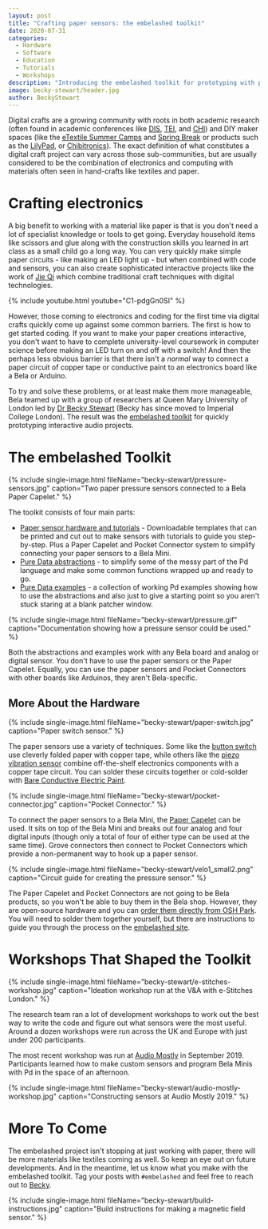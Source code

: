 ```yaml
---
layout: post
title: "Crafting paper sensors: the embelashed toolkit"
date: 2020-07-31
categories:
  - Hardware
  - Software
  - Education
  - Tutorials
  - Workshops
description: "Introducing the embelashed toolkit for prototyping with paper sensors and Bela Mini."
image: becky-stewart/header.jpg
author: BeckyStewart
---
```


Digital crafts are a growing community with roots in both academic research (often found in academic conferences like [DIS](https://programs.sigchi.org/dis/2020/program/session/39147), [TEI](https://tei.acm.org/2020/program/), and [CHI](https://programs.sigchi.org/chi/2020/program/session/36704)) and DIY maker spaces (like the [eTextile Summer Camps](http://etextile-summercamp.org/) and [Spring Break](http://etextilespringbreak.org/) or products such as the [LilyPad](https://store.arduino.cc/lilypad-arduino-main-board), or [Chibitronics](https://store.arduino.cc/lilypad-arduino-main-board)). The exact definition of what constitutes a digital craft project can vary across those sub-communities, but are usually considered to be the combination of electronics and computing with materials often seen in hand-crafts like textiles and paper.

# Crafting electronics

A big benefit to working with a material like paper is that is you don't need a lot of specialist knowledge or tools to get going. Everyday household items like scissors and glue along with the construction skills you learned in art class as a small child go a long way. You can very quickly make simple paper circuits - like making an LED light up - but when combined with code and sensors, you can also create sophisticated interactive projects like the work of [Jie Qi](http://technolojie.com/) which combine traditional craft techniques with digital technologies.

{% include youtube.html youtube="C1-pdgGn0SI" %}

However, those coming to electronics and coding for the first time via digital crafts quickly come up against some common barriers. The first is how to get started coding. If you want to make your paper creations interactive, you don't want to have to complete university-level coursework in computer science before making an LED turn on and off with a switch! And then the perhaps less obvious barrier is that there isn't a *normal* way to connect a paper circuit of copper tape or conductive paint to an electronics board like a Bela or Arduino.

To try and solve these problems, or at least make them more manageable, Bela teamed up with a group of researchers at Queen Mary University of London led by [Dr Becky Stewart](http://theleadingzero.com/) (Becky has since moved to Imperial College London). The result was the [embelashed toolkit](http://embelashed.org) for quickly prototyping interactive audio projects.

# The embelashed Toolkit

{% include single-image.html fileName="becky-stewart/pressure-sensors.jpg" caption="Two paper pressure sensors connected to a Bela Paper Capelet." %}

The toolkit consists of four main parts:

- [Paper sensor hardware and tutorials](http://embelashed.org/paper/paper-index.html#) - Downloadable templates that can be printed and cut out to make sensors with tutorials to guide you step-by-step. Plus a Paper Capelet and Pocket Connector system to simplify connecting your paper sensors to a Bela Mini.
- [Pure Data abstractions](http://embelashed.org/code/abstractions-index.html) - to simplify some of the messy part of the Pd language and make some common functions wrapped up and ready to go.
- [Pure Data examples](http://embelashed.org/code/examples-index.html) - a collection of working Pd examples showing how to use the abstractions and also just to give a starting point so you aren't stuck staring at a blank patcher window.

{% include single-image.html fileName="becky-stewart/pressure.gif" caption="Documentation showing how a pressure sensor could be used." %}

Both the abstractions and examples work with any Bela board and analog or digital sensor. You don't have to use the paper sensors or the Paper Capelet. Equally, you can use the paper sensors and Pocket Connectors with other boards like Arduinos, they aren't Bela-specific.

## More About the Hardware

{% include single-image.html fileName="becky-stewart/paper-switch.jpg" caption="Paper switch sensor." %}

The paper sensors use a variety of techniques. Some like the [button switch](http://embelashed.org/paper/sensors/button-switch.html) use cleverly folded paper with copper tape, while others like the [piezo vibration sensor](http://embelashed.org/paper/sensors/piezo.html) combine off-the-shelf electronics components with a copper tape circuit. You can solder these circuits together or cold-solder with [Bare Conductive Electric Paint](https://www.bareconductive.com/shop/electric-paint-10ml/).

{% include single-image.html fileName="becky-stewart/pocket-connector.jpg" caption="Pocket Connector." %}

To connect the paper sensors to a Bela Mini, the [Paper Capelet](http://embelashed.org/paper/paper-capelet.html) can be  used. It sits on top of the Bela Mini and breaks out four analog and four digital inputs (though only a total of four of either type can be used at the same time). Grove connectors then connect to Pocket Connectors which provide a non-permanent way to hook up a paper sensor.

{% include single-image.html fileName="becky-stewart/velo1_small2.png" caption="Circuit guide for creating the pressure sensor." %}

The Paper Capelet and Pocket Connectors are not going to be Bela products, so you won't be able to buy them in the Bela shop. However, they are open-source hardware and you can [order them directly from OSH Park](https://oshpark.com/shared_projects/EoGQSTLz). You will need to solder them together yourself, but there are instructions to guide you through the process on the [embelashed site](http://embelashed.org/paper/paper-capelet.html).


# Workshops That Shaped the Toolkit

{% include single-image.html fileName="becky-stewart/e-stitches-workshop.jpg" caption="Ideation workshop run at the V&A with e-Stitches London." %}

The research team ran a lot of development workshops to work out the best way to write the code and figure out what sensors were the most useful. Around a dozen workshops were run across the UK and Europe with just under 200 participants.

The most recent workshop was run at [Audio Mostly](https://audiomostly.com/2019/) in September 2019. Participants learned how to make custom sensors and program Bela Minis with Pd in the space of an afternoon.

{% include single-image.html fileName="becky-stewart/audio-mostly-workshop.jpg" caption="Constructing sensors at Audio Mostly 2019." %}

# More To Come

The embelashed project isn't stopping at just working with paper, there will be more materials like textiles coming as well. So keep an eye out on future developments. And in the meantime, let us know what you make with the embelashed toolkit. Tag your posts with `#embelashed` and feel free to reach out to [Becky](mailto:r.stewart@imperial.ac.uk).

{% include single-image.html fileName="becky-stewart/build-instructions.jpg" caption="Build instructions for making a magnetic field sensor." %}

